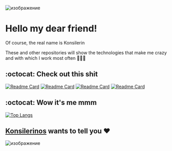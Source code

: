 ![изображение](https://user-images.githubusercontent.com/78896451/134553886-176187e8-5dbe-44cd-8f58-85d2a52b6a48.png)

# Hello my dear friend!

Of course, the real name is Konsilerin

These and other repositories will show the technologies that make me crazy and with which I work most often 👺👺👺

## :octocat: Check out this shit

[![Readme Card](https://github-readme-stats.vercel.app/api/pin/?username=konsilerinos&repo=Sorting-algorithms&text_color=112a3a&title_color=0c5ea8&icon_color=112a3a&show_owner=true)](https://github.com/konsilerinos/Sorting-algorithms)
[![Readme Card](https://github-readme-stats.vercel.app/api/pin/?username=konsilerinos&repo=Dynamic-data-structures&text_color=112a3a&title_color=0c5ea8&icon_color=112a3a&show_owner=true)](https://github.com/konsilerinos/Dynamic-data-structures)
[![Readme Card](https://github-readme-stats.vercel.app/api/pin/?username=konsilerinos&repo=GAS-matrices-operations&text_color=112a3a&title_color=0c5ea8&icon_color=112a3a&show_owner=true)](https://github.com/konsilerinos/GAS-matrices-operations)
[![Readme Card](https://github-readme-stats.vercel.app/api/pin/?username=konsilerinos&repo=OpenMP-technology&text_color=112a3a&title_color=0c5ea8&icon_color=112a3a&show_owner=true)](https://github.com/konsilerinos/OpenMP-technology)

## :octocat: Wow it's me mmm 

[![Top Langs](https://github-readme-stats.vercel.app/api/top-langs/?username=konsilerinos&layout=compact&text_color=112a3a&title_color=0c5ea8&icon_color=112a3a&show_owner=true)](https://github.com/anuraghazra/github-readme-stats)

## [Konsilerinos](https://vk.com/konsilerin) wants to tell you ❤️

![изображение](https://user-images.githubusercontent.com/78896451/134555729-dfdecb4b-4217-4e09-81c4-8d8245fad92b.png)
